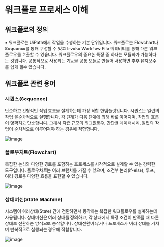 # 워크플로 프로세스 이해

## 워크플로의 정의

▪ 워크플로는 UiPath에서 작업을 수행하는 기본 단위입니다. 워크플로는 Flowchart나 Sequence를 통해 구성할 수 있고
Invoke Workflow File 액티비티를 통해 다른 워크플로우를 호출할 수 있습니다. 워크플로우의 중요한 특징 중 하나는 모듈화가
가능하다는 것입니다. 공통적으로 사용되는 기능을 공통 모듈로 만들어 사용하면 추후 유지보수를 쉽게 할수 있습니다.


## 워크플로 관련 용어

### 시퀀스(Sequence)

단순하고 선형적인 작업 흐름을 설계하는데 가장 적합 한템플릿입니다. 시퀀스는 일련의 작업 을순차적으로 
실행합니다. 각 단계가 다음 단계에 의해 바로 이어지며, 작업의 흐름이 명확하고 단순합니다. 그래서 작은 규모의 워크플로우, 간단한 
데이터처리, 일련의 작업이 순차적으로 이루어져야 하는 경우에 적합합니다. 

![image](https://github.com/user-attachments/assets/606fc6ac-76f1-43ed-a4ba-20bf0e3ee9ec)



### 플로우차트(Flowchart)

복잡한 논리와 다양한 경로를 포함하는 프로세스를 시각적으로 설계할 수 있는 강력한 도구입니다. 
플로우차트는 여러 브랜치를 가질 수 있으며, 조건부 논리(if-else), 루프, 여러 경로등 다양한 흐름을 표현할 수 있습니다.

![image](https://github.com/user-attachments/assets/e7c369dc-584e-400b-8120-906c399be25b)


### 상태머신(State Machine)

시스템이 여러상태(State) 간에 전환하면서 동작하는 복잡한 워크플로우를 설계하는데 사용됩니다. 
상태머신은 여러 상태를 정의하고, 각 상태에서 특정 조건이 만족될 때 다른 상태로 전환하는 방식으로 동작합니다. 상태전환이 
많거나 프로세스가 여러 상태를 거치며 반복적으로 실행되는 경우에 적합합니다.

![image](https://github.com/user-attachments/assets/9fa220f6-e833-411f-bfaa-8945e36b453c)



